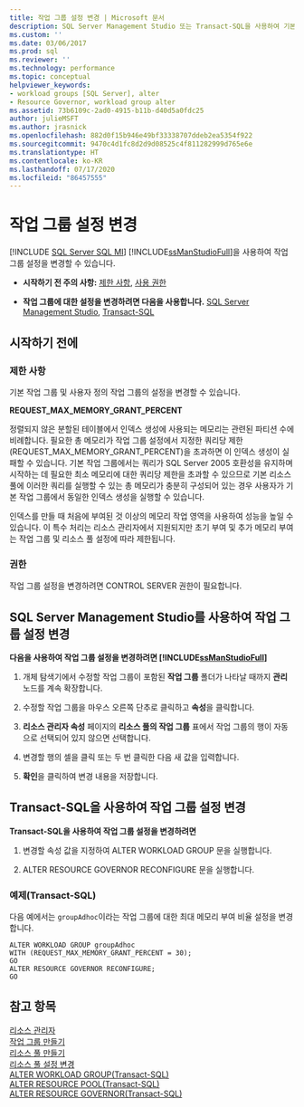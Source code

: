 ```yaml
---
title: 작업 그룹 설정 변경 | Microsoft 문서
description: SQL Server Management Studio 또는 Transact-SQL을 사용하여 기본 작업 그룹과 사용자 정의 작업 그룹의 작업 그룹 설정을 변경하는 만드는 방법을 알아봅니다.
ms.custom: ''
ms.date: 03/06/2017
ms.prod: sql
ms.reviewer: ''
ms.technology: performance
ms.topic: conceptual
helpviewer_keywords:
- workload groups [SQL Server], alter
- Resource Governor, workload group alter
ms.assetid: 73b6109c-2ad0-4915-b11b-d40d5a0fdc25
author: julieMSFT
ms.author: jrasnick
ms.openlocfilehash: 882d0f15b946e49bf33338707ddeb2ea5354f922
ms.sourcegitcommit: 9470c4d1fc8d2d9d08525c4f811282999d765e6e
ms.translationtype: HT
ms.contentlocale: ko-KR
ms.lasthandoff: 07/17/2020
ms.locfileid: "86457555"
---
```

# <a name="change-workload-group-settings"></a>작업 그룹 설정 변경
[!INCLUDE [SQL Server SQL MI](../../includes/applies-to-version/sql-asdbmi.md)]
  [!INCLUDE[ssManStudioFull](../../includes/ssmanstudiofull-md.md)]을 사용하여 작업 그룹 설정을 변경할 수 있습니다.  
  
-   **시작하기 전 주의 사항:**  [제한 사항](#LimitationsRestrictions), [사용 권한](#Permissions)  
  
-   **작업 그룹에 대한 설정을 변경하려면 다음을 사용합니다.**  [SQL Server Management Studio](#ChgWGProp), [Transact-SQL](#ChgWGTSQL)  
  
## <a name="before-you-begin"></a>시작하기 전에  
  
###  <a name="limitations-and-restrictions"></a><a name="LimitationsRestrictions"></a> 제한 사항  
 기본 작업 그룹 및 사용자 정의 작업 그룹의 설정을 변경할 수 있습니다.  
  
 **REQUEST_MAX_MEMORY_GRANT_PERCENT**  
  
 정렬되지 않은 분할된 테이블에서 인덱스 생성에 사용되는 메모리는 관련된 파티션 수에 비례합니다. 필요한 총 메모리가 작업 그룹 설정에서 지정한 쿼리당 제한(REQUEST_MAX_MEMORY_GRANT_PERCENT)을 초과하면 이 인덱스 생성이 실패할 수 있습니다. 기본 작업 그룹에서는 쿼리가 SQL Server 2005 호환성을 유지하며 시작하는 데 필요한 최소 메모리에 대한 쿼리당 제한을 초과할 수 있으므로 기본 리소스 풀에 이러한 쿼리를 실행할 수 있는 총 메모리가 충분히 구성되어 있는 경우 사용자가 기본 작업 그룹에서 동일한 인덱스 생성을 실행할 수 있습니다.  
  
 인덱스를 만들 때 처음에 부여된 것 이상의 메모리 작업 영역을 사용하여 성능을 높일 수 있습니다. 이 특수 처리는 리소스 관리자에서 지원되지만 초기 부여 및 추가 메모리 부여는 작업 그룹 및 리소스 풀 설정에 따라 제한됩니다.  
  
###  <a name="permissions"></a><a name="Permissions"></a> 권한  
 작업 그룹 설정을 변경하려면 CONTROL SERVER 권한이 필요합니다.  
  
##  <a name="change-workload-group-settings-using-sql-server-management-studio"></a><a name="ChgWGProp"></a> SQL Server Management Studio를 사용하여 작업 그룹 설정 변경  
 **다음을 사용하여 작업 그룹 설정을 변경하려면 [!INCLUDE[ssManStudioFull](../../includes/ssmanstudiofull-md.md)]**  
  
1.  개체 탐색기에서 수정할 작업 그룹이 포함된 **작업 그룹** 폴더가 나타날 때까지 **관리** 노드를 계속 확장합니다.  
  
2.  수정할 작업 그룹을 마우스 오른쪽 단추로 클릭하고 **속성**을 클릭합니다.  
  
3.  **리소스 관리자 속성** 페이지의 **리소스 풀의 작업 그룹** 표에서 작업 그룹의 행이 자동으로 선택되어 있지 않으면 선택합니다.  
  
4.  변경할 행의 셀을 클릭 또는 두 번 클릭한 다음 새 값을 입력합니다.  
  
5.  **확인**을 클릭하여 변경 내용을 저장합니다.  
  
##  <a name="change-workload-group-settings-using-transact-sql"></a><a name="ChgWGTSQL"></a> Transact-SQL을 사용하여 작업 그룹 설정 변경  
 **Transact-SQL을 사용하여 작업 그룹 설정을 변경하려면**  
  
1.  변경할 속성 값을 지정하여 ALTER WORKLOAD GROUP 문을 실행합니다.  
  
2.  ALTER RESOURCE GOVERNOR RECONFIGURE 문을 실행합니다.  
  
### <a name="example-transact-sql"></a>예제(Transact-SQL)  
 다음 예에서는 `groupAdhoc`이라는 작업 그룹에 대한 최대 메모리 부여 비율 설정을 변경합니다.  
  
```  
ALTER WORKLOAD GROUP groupAdhoc  
WITH (REQUEST_MAX_MEMORY_GRANT_PERCENT = 30);  
GO  
ALTER RESOURCE GOVERNOR RECONFIGURE;  
GO  
```  
  
## <a name="see-also"></a>참고 항목  
 [리소스 관리자](../../relational-databases/resource-governor/resource-governor.md)   
 [작업 그룹 만들기](../../relational-databases/resource-governor/create-a-workload-group.md)   
 [리소스 풀 만들기](../../relational-databases/resource-governor/create-a-resource-pool.md)   
 [리소스 풀 설정 변경](../../relational-databases/resource-governor/change-resource-pool-settings.md)   
 [ALTER WORKLOAD GROUP&#40;Transact-SQL&#41;](../../t-sql/statements/alter-workload-group-transact-sql.md)   
 [ALTER RESOURCE POOL&#40;Transact-SQL&#41;](../../t-sql/statements/alter-resource-pool-transact-sql.md)   
 [ALTER RESOURCE GOVERNOR&#40;Transact-SQL&#41;](../../t-sql/statements/alter-resource-governor-transact-sql.md)  
  
  
